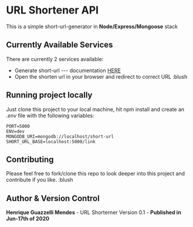 # URL Shortener API

This is a simple short-url-generator in **Node/Express/Mongoose** stack

## Currently Available Services

There are currently 2 services available:

* Generate short-url --- documentation [HERE](https://gist.github.com/henriquegmendes/9b1067d47006389bb47b8d64c6019d85)
* Open the shorten url in your browser and redirect to correct URL :blush

## Running project locally

Just clone this project to your local machine, hit npm install and create an *.env* file with the following variables:

```
PORT=5000
ENV=dev
MONGODB_URI=mongodb://localhost/short-url
SHORT_URL_BASE=localhost:5000/link
```

## Contributing

Please feel free to fork/clone this repo to look deeper into this project and contribute if you like. :blush

## Author & Version Control

**Henrique Guazzelli Mendes** - URL Shorterner Version 0.1 - **Published in Jun-17th of 2020**